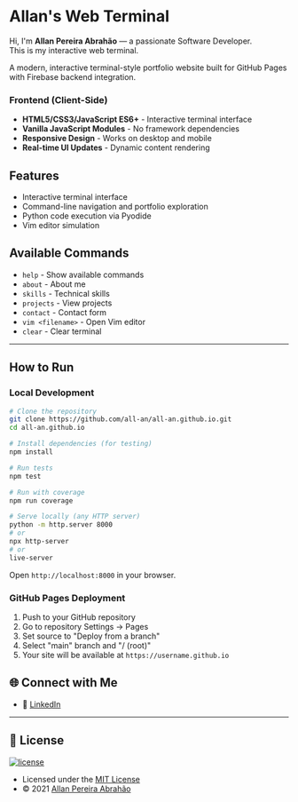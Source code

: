 # Allan's Web Terminal

Hi, I'm **Allan Pereira Abrahão** — a passionate Software Developer.  
This is my interactive web terminal.

A modern, interactive terminal-style portfolio website built for GitHub Pages with Firebase backend integration.

### Frontend (Client-Side)
- **HTML5/CSS3/JavaScript ES6+** - Interactive terminal interface
- **Vanilla JavaScript Modules** - No framework dependencies
- **Responsive Design** - Works on desktop and mobile
- **Real-time UI Updates** - Dynamic content rendering

## Features

- Interactive terminal interface
- Command-line navigation and portfolio exploration
- Python code execution via Pyodide
- Vim editor simulation

## Available Commands

- `help` - Show available commands
- `about` - About me
- `skills` - Technical skills
- `projects` - View projects
- `contact` - Contact form
- `vim <filename>` - Open Vim editor
- `clear` - Clear terminal

---

## How to Run

### Local Development
```bash
# Clone the repository
git clone https://github.com/all-an/all-an.github.io.git
cd all-an.github.io

# Install dependencies (for testing)
npm install

# Run tests
npm test

# Run with coverage
npm run coverage

# Serve locally (any HTTP server)
python -m http.server 8000
# or
npx http-server
# or
live-server
```

Open `http://localhost:8000` in your browser.

### GitHub Pages Deployment
1. Push to your GitHub repository
2. Go to repository Settings → Pages
3. Set source to "Deploy from a branch"
4. Select "main" branch and "/ (root)"
5. Your site will be available at `https://username.github.io`

## 🌐 Connect with Me

- 💼 [LinkedIn](https://www.linkedin.com/in/allanpereiraabrahao/)

---

## 📜 License

[![license](https://img.shields.io/github/license/hrishikeshpaul/portfolio-template?style=flat&logo=appveyor)](https://github.com/all-an/)

- Licensed under the [MIT License](http://opensource.org/licenses/mit-license.php)  
- © 2021 [Allan Pereira Abrahão](https://github.com/all-an/)

